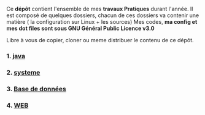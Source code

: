Ce **dépôt** contient l'ensemble de mes **travaux Pratiques** durant l'année. Il est composé de quelques dossiers, chacun de ces dossiers va contenir une matière  ( la configuration sur Linux + les sources) Mes codes, **ma config et mes dot files sont sous GNU Général Public Licence v3.0**

Libre à vous de copier, cloner ou meme distribuer le contenu de ce dépôt.

### 1. [java](https:github.com/aminelch/dsi23/tree/master/java) 


### 2. [systeme](/tree/master/systeme) 


### 3. [Base de données](https:github.com/aminelch/dsi23/tree/master/db) 

### 4. [WEB](https://github.com/aminelch/dsi23/tree/master/web)
